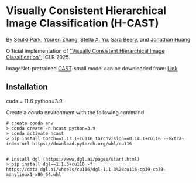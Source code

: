 # Visually Consistent Hierarchical Image Classification (H-CAST)
By [Seulki Park](https://sites.google.com/view/seulkipark/home), [Youren Zhang](https://www.linkedin.com/in/youren-zhang-92a447251/), [Stella X. Yu](https://web.eecs.umich.edu/~stellayu/), [Sara Beery](https://beerys.github.io/), and [Jonathan Huang](http://www.jonathan-huang.org)

Official implementation of ["Visually Consistent Hierarchical Image Classification"](https://openreview.net/forum?id=IRcv4yFX6z), ICLR 2025.


ImageNet-pretrained [CAST](https://openreview.net/forum?id=IRcv4yFX6z)-small model can be downloaded from: [Link](https://huggingface.co/twke/CAST/blob/main/snapshots/deit/imagenet1k/cast_small/best_checkpoint.pth)


## Installation
cuda = 11.6
python=3.9

Create a conda environment with the following command:
```
# create conda env
> conda create -n hcast python=3.9
> conda activate hcast
> pip install torch==1.13.1+cu116 torchvision==0.14.1+cu116 --extra-index-url https://download.pytorch.org/whl/cu116


# install dgl (https://www.dgl.ai/pages/start.html)
> pip install dgl==1.1.3+cu116 -f https://data.dgl.ai/wheels/cu116/dgl-1.1.3%2Bcu116-cp39-cp39-manylinux1_x86_64.whl
```